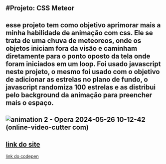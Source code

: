 #Projeto: CSS Meteor
--
esse projeto tem como objetivo aprimorar mais a minha habilidade de animação com css.
Ele se trata de uma chuva de meteoreos, onde os objetos iniciam fora da visão e caminham
diretamente para o ponto oposto da tela onde foram iniciados em um loop.
Foi usado javascript neste projeto, o mesmo foi usado com o objetivo de adicionar as estrelas no plano de fundo,
o javascript randomiza 100 estrelas e as distribui pelo background da animação para preencher mais o espaço.
--
![animation 2 - Opera 2024-05-26 10-12-42 (online-video-cutter com)](https://github.com/TiagoDou/css-animations-meteor/assets/162383652/b6f75cc6-3db3-47bc-97c7-f7161731079b)
--
[link do site](https://cssmeteor.netlify.app)
--
[link do codepen](https://codepen.io/TiagoDou/pen/KKLgbBd)
